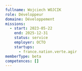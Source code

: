 ```yaml
---
fullname: Wojciech WOJCIK
role: Développeur
domaine: Développement
missions:
  - start: 2023-05-22
    end: 2025-12-31
    status: service
    employer: OCTO
    startups:
      - france.nation.verte.agir
memberType: beta
competences: []
---
```

